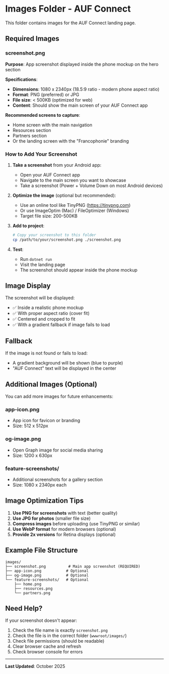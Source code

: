 # Images Folder - AUF Connect

This folder contains images for the AUF Connect landing page.

## Required Images

### screenshot.png
**Purpose**: App screenshot displayed inside the phone mockup on the hero section

**Specifications**:
- **Dimensions**: 1080 x 2340px (18.5:9 ratio - modern phone aspect ratio)
- **Format**: PNG (preferred) or JPG
- **File size**: < 500KB (optimized for web)
- **Content**: Should show the main screen of your AUF Connect app

**Recommended screens to capture**:
- Home screen with the main navigation
- Resources section
- Partners section
- Or the landing screen with the "Francophonie" branding

### How to Add Your Screenshot

1. **Take a screenshot** from your Android app:
   - Open your AUF Connect app
   - Navigate to the main screen you want to showcase
   - Take a screenshot (Power + Volume Down on most Android devices)

2. **Optimize the image** (optional but recommended):
   - Use an online tool like TinyPNG (https://tinypng.com)
   - Or use ImageOptim (Mac) / FileOptimizer (Windows)
   - Target file size: 200-500KB

3. **Add to project**:
   ```bash
   # Copy your screenshot to this folder
   cp /path/to/your/screenshot.png ./screenshot.png
   ```

4. **Test**:
   - Run `dotnet run`
   - Visit the landing page
   - The screenshot should appear inside the phone mockup

## Image Display

The screenshot will be displayed:
- ✅ Inside a realistic phone mockup
- ✅ With proper aspect ratio (cover fit)
- ✅ Centered and cropped to fit
- ✅ With a gradient fallback if image fails to load

## Fallback

If the image is not found or fails to load:
- A gradient background will be shown (blue to purple)
- "AUF Connect" text will be displayed in the center

## Additional Images (Optional)

You can add more images for future enhancements:

### app-icon.png
- App icon for favicon or branding
- Size: 512 x 512px

### og-image.png
- Open Graph image for social media sharing
- Size: 1200 x 630px

### feature-screenshots/
- Additional screenshots for a gallery section
- Size: 1080 x 2340px each

## Image Optimization Tips

1. **Use PNG for screenshots** with text (better quality)
2. **Use JPG for photos** (smaller file size)
3. **Compress images** before uploading (use TinyPNG or similar)
4. **Use WebP format** for modern browsers (optional)
5. **Provide 2x versions** for Retina displays (optional)

## Example File Structure

```
images/
├── screenshot.png          # Main app screenshot (REQUIRED)
├── app-icon.png           # Optional
├── og-image.png           # Optional
└── feature-screenshots/   # Optional
    ├── home.png
    ├── resources.png
    └── partners.png
```

## Need Help?

If your screenshot doesn't appear:
1. Check the file name is exactly `screenshot.png`
2. Check the file is in the correct folder (`wwwroot/images/`)
3. Check file permissions (should be readable)
4. Clear browser cache and refresh
5. Check browser console for errors

---

**Last Updated**: October 2025
